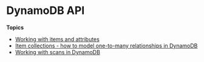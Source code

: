 # DynamoDB API<a name="DynamoDB_API"></a>

**Topics**
+ [Working with items and attributes](WorkingWithItems.md)
+ [Item collections \- how to model one\-to\-many relationships in DynamoDB](WorkingWithItemCollections.md)
+ [Working with scans in DynamoDB](Scan.md)